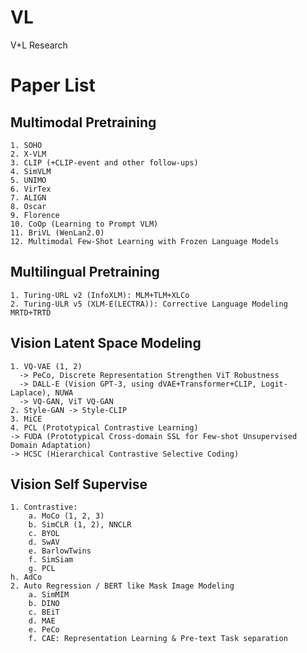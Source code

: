 # VL
V+L Research

# Paper List
  
## Multimodal Pretraining
	1. SOHO 
	2. X-VLM
	3. CLIP (+CLIP-event and other follow-ups)
	4. SimVLM
	5. UNIMO 
	6. VirTex
	7. ALIGN 
	8. Oscar 
	9. Florence
	10. CoOp (Learning to Prompt VLM)
	11. BriVL (WenLan2.0)
	12. Multimodal Few-Shot Learning with Frozen Language Models 

## Multilingual Pretraining
	1. Turing-URL v2 (InfoXLM): MLM+TLM+XLCo
	2. Turing-ULR v5 (XLM-E(LECTRA)): Corrective Language Modeling MRTD+TRTD
  
## Vision Latent Space Modeling
	1. VQ-VAE (1, 2) 
	  -> PeCo, Discrete Representation Strengthen ViT Robustness 
	  -> DALL-E (Vision GPT-3, using dVAE+Transformer+CLIP, Logit-Laplace), NUWA
	  -> VQ-GAN, ViT VQ-GAN
	2. Style-GAN -> Style-CLIP
	3. MiCE
	4. PCL (Prototypical Contrastive Learning)
    -> FUDA (Prototypical Cross-domain SSL for Few-shot Unsupervised Domain Adaptation) 
    -> HCSC (Hierarchical Contrastive Selective Coding)
 
 ## Vision Self Supervise 
	1. Contrastive:
		a. MoCo (1, 2, 3)
		b. SimCLR (1, 2), NNCLR
		c. BYOL
		d. SwAV
		e. BarlowTwins
		f. SimSiam
		g. PCL
    h. AdCo
	2. Auto Regression / BERT like Mask Image Modeling
		a. SimMIM
		b. DINO
		c. BEiT
		d. MAE
		e. PeCo
		f. CAE: Representation Learning & Pre-text Task separation
